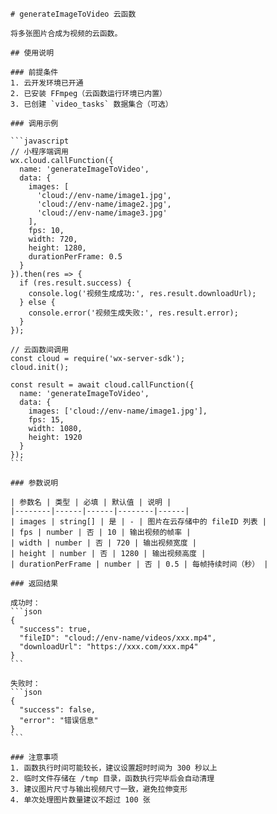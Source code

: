
    # generateImageToVideo 云函数

    将多张图片合成为视频的云函数。

    ## 使用说明

    ### 前提条件
    1. 云开发环境已开通
    2. 已安装 FFmpeg（云函数运行环境已内置）
    3. 已创建 `video_tasks` 数据集合（可选）

    ### 调用示例

    ```javascript
    // 小程序端调用
    wx.cloud.callFunction({
      name: 'generateImageToVideo',
      data: {
        images: [
          'cloud://env-name/image1.jpg',
          'cloud://env-name/image2.jpg',
          'cloud://env-name/image3.jpg'
        ],
        fps: 10,
        width: 720,
        height: 1280,
        durationPerFrame: 0.5
      }
    }).then(res => {
      if (res.result.success) {
        console.log('视频生成成功:', res.result.downloadUrl);
      } else {
        console.error('视频生成失败:', res.result.error);
      }
    });

    // 云函数间调用
    const cloud = require('wx-server-sdk');
    cloud.init();
    
    const result = await cloud.callFunction({
      name: 'generateImageToVideo',
      data: {
        images: ['cloud://env-name/image1.jpg'],
        fps: 15,
        width: 1080,
        height: 1920
      }
    });
    ```

    ### 参数说明

    | 参数名 | 类型 | 必填 | 默认值 | 说明 |
    |--------|------|------|--------|------|
    | images | string[] | 是 | - | 图片在云存储中的 fileID 列表 |
    | fps | number | 否 | 10 | 输出视频的帧率 |
    | width | number | 否 | 720 | 输出视频宽度 |
    | height | number | 否 | 1280 | 输出视频高度 |
    | durationPerFrame | number | 否 | 0.5 | 每帧持续时间（秒） |

    ### 返回结果

    成功时：
    ```json
    {
      "success": true,
      "fileID": "cloud://env-name/videos/xxx.mp4",
      "downloadUrl": "https://xxx.com/xxx.mp4"
    }
    ```

    失败时：
    ```json
    {
      "success": false,
      "error": "错误信息"
    }
    ```

    ### 注意事项
    1. 函数执行时间可能较长，建议设置超时时间为 300 秒以上
    2. 临时文件存储在 /tmp 目录，函数执行完毕后会自动清理
    3. 建议图片尺寸与输出视频尺寸一致，避免拉伸变形
    4. 单次处理图片数量建议不超过 100 张
  
